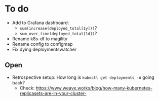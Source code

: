 # To do

- Add to Grafana dashboard:
  - `sum(increase(deployed_total[1y]))`?
  - `sum_over_time(deployed_total[1d])`?
- Rename k8s-df to magility
- Rename config to configmap
- Fix dying deploymentswatcher

## Open

- Retrospective setup: How long is `kubectl get deployments -A` going back?
  - Check: https://www.weave.works/blog/how-many-kubernetes-replicasets-are-in-your-cluster-
